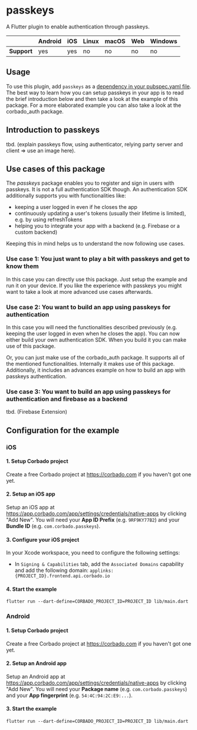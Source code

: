 # passkeys

A Flutter plugin to enable authentication through passkeys.

|             | Android | iOS | Linux | macOS | Web | Windows |
|-------------|---------|-----|-------|-------|-----|---------|
| **Support** | yes     | yes | no    | no    | no  | no      |

## Usage

To use this plugin, add `passkeys` as a [dependency in your pubspec.yaml file](https://flutter.dev/platform-plugins/).
The best way to learn how you can setup passkeys in your app is to read the brief introduction below
and then take a look at the example of this package.
For a more elaborated example you can also take a look at the corbado_auth package.

## Introduction to passkeys
tbd. (explain passkeys flow, using authenticator, relying party server and client => use an image here).

## Use cases of this package
The *passkeys* package enables you to register and sign in users with passkeys.
It is not a full authentication SDK though.
An authentication SDK additionally supports you with functionalities like:
- keeping a user logged in even if he closes the app
- continuously updating a user's tokens (usually their lifetime is limited), e.g. by using refreshTokens
- helping you to integrate your app with a backend (e.g. Firebase or a custom backend)

Keeping this in mind helps us to understand the now following use cases.

### Use case 1: You just want to play a bit with passkeys and get to know them
In this case you can directly use this package.
Just setup the example and run it on your device.
If you like the experience with passkeys you might want to take a look at more advanced use cases afterwards.

### Use case 2: You want to build an app using passkeys for authentication
In this case you will need the functionalities described previously (e.g. keeping the user logged in even when he closes the app).
You can now either build your own authentication SDK. 
When you build it you can make use of this package.

Or, you can just make use of the corbado_auth package.
It supports all of the mentioned functionalities.
Internally it makes use of this package.
Additionally, it includes an advances example on how to build an app with passkeys authentication.

### Use case 3: You want to build an app using passkeys for authentication and firebase as a backend
tbd. (Firebase Extension)

## Configuration for the example

### iOS
#### 1. Setup Corbado project
Create a free Corbado project at https://corbado.com if you haven't got one yet.

#### 2. Setup an iOS app
Setup an iOS app at https://app.corbado.com/app/settings/credentials/native-apps by clicking "Add New".
You will need your **App ID Prefix** (e.g. `9RF9KY77B2`) and your **Bundle ID** (e.g. `com.corbado.passkeys`).

#### 3. Configure your iOS project
In your Xcode workspace, you need to configure the following settings:
- In `Signing & Capabilities` tab, add the `Associated Domains` capability and add the following domain: `applinks:{PROJECT_ID}.frontend.api.corbado.io`

#### 4. Start the example
```flutter run --dart-define=CORBADO_PROJECT_ID=PROJECT_ID lib/main.dart```

### Android
#### 1. Setup Corbado project
Create a free Corbado project at https://corbado.com if you haven't got one yet.

#### 2. Setup an Android app
Setup an Android app at https://app.corbado.com/app/settings/credentials/native-apps by clicking "Add New".
You will need your **Package name** (e.g. `com.corbado.passkeys`) and your **App fingerprint** (e.g. `54:4C:94:2C:E9:...`).

#### 3. Start the example
```flutter run --dart-define=CORBADO_PROJECT_ID=PROJECT_ID lib/main.dart```
